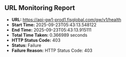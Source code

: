 ## URL Monitoring Report

- **URL:** https://api-gw1-prod1.fisglobal.com/gw/v1/health
- **Start Time:** 2025-09-23T05:43:13.548122
- **End Time:** 2025-09-23T05:43:13.915111
- **Total Time Taken:** 0.366989 seconds
- **HTTP Status Code:** 403
- **Status:** Failure
- **Failure Reason:** HTTP Status Code: 403
